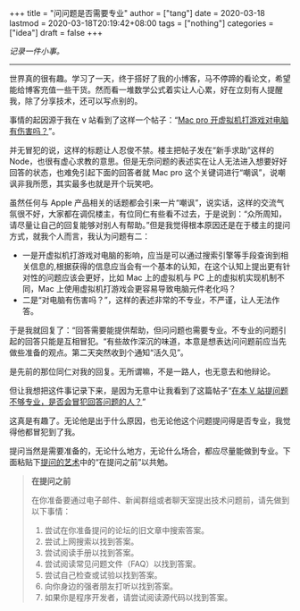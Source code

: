+++
title = "问问题是否需要专业"
author = ["tang"]
date = 2020-03-18
lastmod = 2020-03-18T20:19:42+08:00
tags = ["nothing"]
categories = ["idea"]
draft = false
+++

_记录一件小事。_

---

世界真的很有趣。学习了一天，终于搭好了我的小博客，马不停蹄的看论文，希望能给博客充值一些干货。然而看一堆数学公式着实让人心累，好在立刻有人提醒我，除了分享技术，还可以写点别的。

事情的起因源于我在 v 站看到了这样一个帖子：“[Mac pro 开虚拟机打游戏对电脑有伤害吗？](https://www.v2ex.com/t/652959)”。

并无冒犯的说，这样的标题让人忍俊不禁。楼主把帖子发在“新手求助”这样的 Node，也很有虚心求教的意思。但是无奈问题的表述实在让人无法进入想要好好回答的状态，也难免引起下面的回答者就 Mac pro 这个关键词进行“嘲讽”，说嘲讽非我所愿，其实最多也就是开个玩笑吧。

虽然任何与 Apple 产品相关的话题都会引来一片“嘲讽”，说实话，这样的交流气氛很不好，大家都在调侃楼主，有位同仁有些看不过去，于是说到：“众所周知，请尽量让自己的回复能够对别人有帮助。”但是我觉得根本原因还是在于楼主的提问方式，就我个人而言，我认为问题有二：

-   一是开虚拟机打游戏对电脑的影响，应当是可以通过搜索引擎等手段查询到相关信息的,根据获得的信息应当会有一个基本的认知，在这个认知上提出更有针对性的问题应该会更好，比如 Mac 上的虚拟机与 PC 上的虚拟机实现机制不同，Mac 上使用虚拟机打游戏会更容易导致电脑元件老化吗？
-   二是“对电脑有伤害吗？”，这样的表述非常的不专业，不严谨，让人无法作答。

于是我就回复了：“回答需要能提供帮助，但问问题也需要专业。不专业的问题引起的回答只能是互相冒犯。“有些故作深沉的味道，本意是想表达问问题前应当先做些准备的观点。第二天突然收到个通知“活久见”。

是先前的那位同仁对我的回复。无所谓嘛，不是一路人，也无意去和他辩论。

但让我想把这件事记录下来，是因为无意中让我看到了这篇帖子“[在本 V 站提问题不够专业，是否会冒犯回答问题的人？](https://www.v2ex.com/t/653673)”

这真是有趣了。无论他是出于什么原因，也无论他这个问题提问得是否专业，我觉得他都冒犯到了我。

提问当然是需要准备的，无论什么地方，无论什么场合，都应尽量能做到专业。下面粘贴下[提问的艺术](https://github.com/ryanhanwu/How-To-Ask-Questions-The-Smart-Way/blob/master/README-zh%5FCN.md)中的“在提问之前”以共勉。

> **在提问之前**
>
> 在你准备要通过电子邮件、新闻群组或者聊天室提出技术问题前，请先做到以下事情：
>
> 1.  尝试在你准备提问的论坛的旧文章中搜索答案。
> 2.  尝试上网搜索以找到答案。
> 3.  尝试阅读手册以找到答案。
> 4.  尝试阅读常见问题文件（FAQ）以找到答案。
> 5.  尝试自己检查或试验以找到答案。
> 6.  向你身边的强者朋友打听以找到答案。
> 7.  如果你是程序开发者，请尝试阅读源代码以找到答案。
